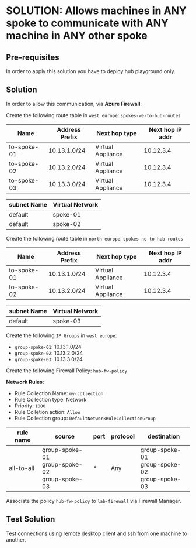 # SOLUTION: Allows machines in ANY spoke to communicate with ANY machine in ANY other spoke

## Pre-requisites

In order to apply this solution you have to deploy hub playground only.

## Solution
In order to allow this communication, via **Azure Firewall**:

Create the following route table in `west europe`: `spokes-we-to-hub-routes`

| Name | Address Prefix | Next hop type | Next hop IP addr |
|---|---|---|---|
| to-spoke-01 | 10.13.1.0/24 | Virtual Appliance | 10.12.3.4 |
| to-spoke-02 | 10.13.2.0/24 | Virtual Appliance | 10.12.3.4 |
| to-spoke-03 | 10.13.3.0/24 | Virtual Appliance | 10.12.3.4 |


| subnet Name | Virtual Network |
|---|---|
| default | spoke-01 |
| default | spoke-02 |

Create the following route table in `north europe`: `spokes-ne-to-hub-routes`

| Name | Address Prefix | Next hop type | Next hop IP addr |
|---|---|---|---|
| to-spoke-01 | 10.13.1.0/24 | Virtual Appliance | 10.12.3.4 |
| to-spoke-02 | 10.13.2.0/24 | Virtual Appliance | 10.12.3.4 |

| subnet Name | Virtual Network |
|---|---|
| default | spoke-03 |

Create the following `IP Groups` in `west europe`:
* `group-spoke-01`: 10.13.1.0/24
* `group-spoke-02`: 10.13.2.0/24
* `group-spoke-03`: 10.13.3.0/24

Create the following Firewall Policy: `hub-fw-policy`

**Network Rules**:
* Rule Collection Name: `my-collection`
* Rule Collection type: Network
* Priority: `1000`
* Rule Colletion action: `Allow`
* Rule Collection group: `DefaultNetworkRuleCollectionGroup`


| rule name | source | port | protocol | destination | 
|---|---|---|---|---|
| all-to-all | group-spoke-01<br> group-spoke-02<br> group-spoke-03 | * | Any | group-spoke-01<br> group-spoke-02<br> group-spoke-03 | 

Associate the policy `hub-fw-policy` to `lab-firewall` via Firewall Manager.

## Test Solution
Test connections using remote desktop client and ssh from one machine to another.
